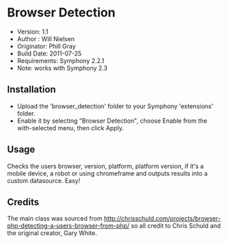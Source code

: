 # Browser Detection

- Version: 1.1
- Author : Will Nielsen
- Originator: Phill Gray
- Build Date: 2011-07-25
- Requirements: Symphony 2.2.1
- Note: works with Symphony 2.3

## Installation

- Upload the 'browser_detection' folder to your Symphony 'extensions' folder.
- Enable it by selecting "Browser Detection", choose Enable from the with-selected menu, then click Apply.

## Usage

Checks the users browser, version, platform, platform version, if it's a mobile device, a robot or using chromeframe and outputs results into a custom datasource. Easy!

## Credits

The main class was sourced from http://chrisschuld.com/projects/browser-php-detecting-a-users-browser-from-php/ so all credit to Chris Schuld and the original creator, Gary White.